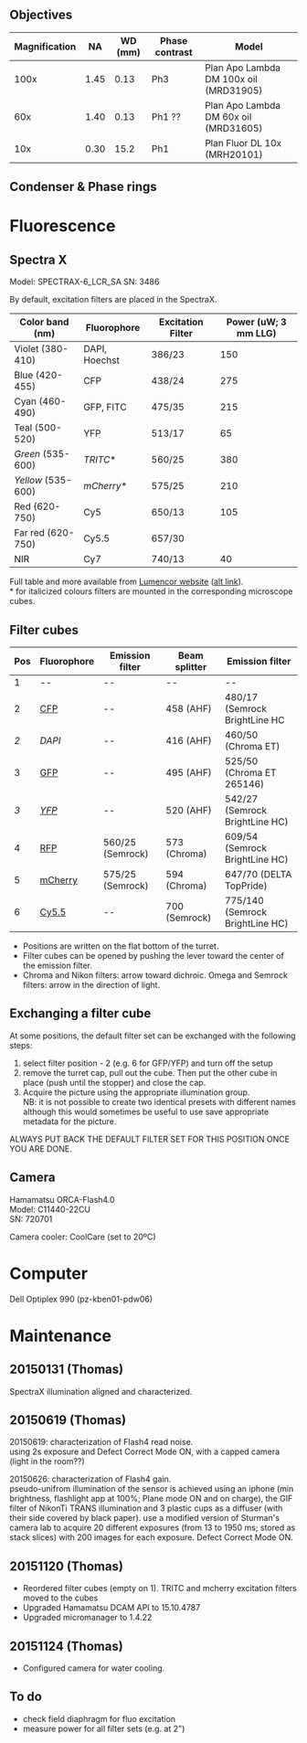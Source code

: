 
## Objectives

Magnification | NA    | WD (mm) | Phase contrast | Model
--------------|-------|---------|----------------|------
100x          | 1.45  | 0.13    | Ph3            | Plan Apo Lambda DM 100x oil (MRD31905)
60x           | 1.40  | 0.13    | Ph1 ??         | Plan Apo Lambda DM 60x oil (MRD31605)
10x           | 0.30  | 15.2    | Ph1            | Plan Fluor DL 10x (MRH20101)


## Condenser & Phase rings


# Fluorescence

## Spectra X

Model: SPECTRAX-6_LCR_SA
SN: 3486

By default, excitation filters are placed in the SpectraX.

Color band (nm)   | Fluorophore	    | Excitation Filter	| Power (uW; 3 mm LLG)
------------------|-----------------|-------------------|---------------------
Violet (380-410)	| DAPI, Hoechst	  | 386/23            | 150	
Blue (420-455)	  | CFP             |	438/24            | 275	
Cyan (460-490)	  | GFP, FITC	      | 475/35            | 215	
Teal (500-520)	  | YFP	            | 513/17            | 65	
*Green* (535-600) | *TRITC*&#42;    | 560/25  	        | 380	
*Yellow* (535-600)| *mCherry*&#42;  | 575/25	          | 210
Red (620-750)	    | Cy5             | 650/13	          | 105	
Far red (620-750)	| Cy5.5           | 657/30	          | 	
NIR	              | Cy7	            | 740/13	          | 40

Full table and more available from [Lumencor website](http://www.lumencor.com/docs/Power%20&%20Intensity%20Levels%202.28.11.pdf) ([alt link](http://lumencor.com/wp-content/uploads/2012/06/SPECTRA-P-I-06-12.pdf)). \
&#42; for italicized colours filters are mounted in the corresponding microscope cubes.


## Filter cubes

Pos | Fluorophore                      | Emission filter    | Beam splitter | Emission filter
----|----------------------------------|--------------------|---------------|----------------
1   | --                               | --                 | --            | --
2   | [CFP](http://tiny.cc/ksnu5x)     | --                 | 458 (AHF)     | 480/17 (Semrock BrightLine HC
*2* | *DAPI*                           | --                 | 416 (AHF)     | 460/50 (Chroma ET)
3   | [GFP](http://tiny.cc/6dvkzx)     | --                 | 495 (AHF)     | 525/50 (Chroma ET 265146)
*3* | [*YFP*](http://tiny.cc/8evkzx)   | --                 | 520 (AHF)     | 542/27 (Semrock BrightLine HC)
4   | [RFP](http://tiny.cc/t9ukzx)     | 560/25 (Semrock)   | 573 (Chroma)  | 609/54 (Semrock BrightLine HC)
5   | [mCherry](http://tiny.cc/egvkzx) | 575/25 (Semrock)   | 594 (Chroma)  | 647/70 (DELTA TopPride)
6   | [Cy5.5](http://tiny.cc/k6mu5x)   |--                  | 700 (Semrock) | 775/140 (Semrock BrightLine HC)


- Positions are written on the flat bottom of the turret.
- Filter cubes can be opened by pushing the lever toward the center of the emission filter.
- Chroma and Nikon filters: arrow toward dichroic.
  Omega and Semrock filters: arrow in the direction of light.

## Exchanging a filter cube
At some positions, the default filter set can be exchanged with the following steps:

1. select filter position - 2 (e.g. 6 for GFP/YFP) and turn off the setup
2. remove the turret cap, pull out the cube. Then put the other cube in place (push until the stopper) and close the cap.
3. Acquire the picture using the appropriate illumination group. \
NB: it is not possible to create two identical presets with different names although this would sometimes be useful to use save appropriate metadata for the picture.

ALWAYS PUT BACK THE DEFAULT FILTER SET FOR THIS POSITION ONCE YOU ARE DONE.


## Camera
Hamamatsu ORCA-Flash4.0  
Model: C11440-22CU  
SN: 720701

Camera cooler: CoolCare (set to 20ºC)


# Computer
Dell Optiplex 990 (pz-kben01-pdw06)


# Maintenance

## 20150131 (Thomas)
SpectraX illumination aligned and characterized.

## 20150619 (Thomas)
20150619: characterization of Flash4 read noise.\
using 2s exposure and Defect Correct Mode ON, with a capped camera (light in the room??)

20150626: characterization of Flash4 gain.\
pseudo-unifrom illumination of the sensor is achieved using an iphone (min brightness, flashlight app at 100%; Plane mode ON and on charge), the GIF filter of NikonTi TRANS illumination and 3 plastic cups as a diffuser (with their side covered by black paper).
use a modified version of Sturman's camera lab to acquire 20 different exposures (from 13 to 1950 ms; stored as stack slices) with 200 images for each exposure.
Defect Correct Mode ON.

## 20151120 (Thomas)
- Reordered filter cubes (empty on 1). TRITC and mcherry excitation filters moved to the cubes
- Upgraded Hamamatsu DCAM API to 15.10.4787
- Upgraded micromanager to 1.4.22

## 20151124 (Thomas)
- Configured camera for water cooling.


## To do
- check field diaphragm for fluo excitation
- measure power for all filter sets (e.g. at 2")
